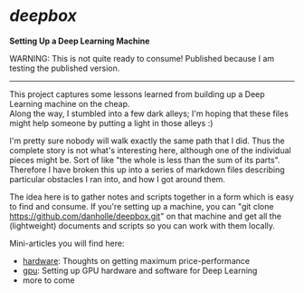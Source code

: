 
# ***deepbox***

**Setting Up a Deep Learning Machine**

WARNING:  This is not quite ready to consume!  Published because I am testing the published version.

-------

This project captures some lessons learned from building up a Deep Learning machine on the cheap.  
Along the way, I stumbled into a few dark alleys;  I'm hoping that these files might help someone
by putting a light in those alleys  :)

I'm pretty sure nobody will walk exactly the same path that I did.  Thus the complete story is
not what's interesting here, although one of the individual pieces might be.  Sort of like "the whole is
less than the sum of its parts".  Therefore I have broken this up into a series of markdown
files describing particular obstacles I ran into, and how I got around them.

The idea here is to gather notes and scripts together in a form which is easy to find and consume.
If you're setting up a machine, you can "git clone https://github.com/danholle/deepbox.git" on that
machine and get all the (lightweight) documents and scripts so you can work with them locally.

Mini-articles you will find here:
 * [hardware](hardware.md):  Thoughts on getting maximum price-performance
 * [gpu](gpu.md):  Setting up GPU hardware and software for Deep Learning
 * more to come



